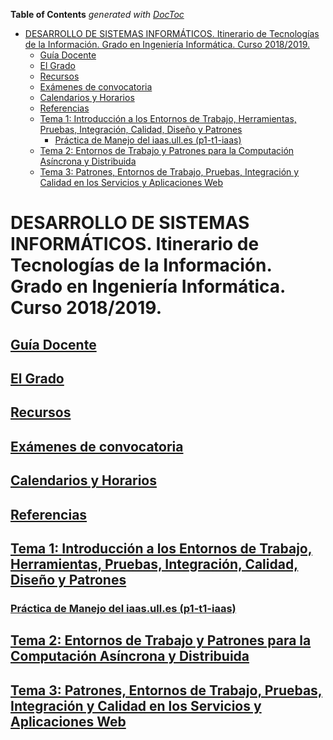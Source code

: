<!-- START doctoc generated TOC please keep comment here to allow auto update -->
<!-- DON'T EDIT THIS SECTION, INSTEAD RE-RUN doctoc TO UPDATE -->
**Table of Contents**  *generated with [DocToc](https://github.com/thlorenz/doctoc)*

- [DESARROLLO DE SISTEMAS INFORMÁTICOS. Itinerario de Tecnologías de la Información. Grado en Ingeniería Informática. Curso 2018/2019.](#desarrollo-de-sistemas-inform%C3%A1ticos-itinerario-de-tecnolog%C3%ADas-de-la-informaci%C3%B3n-grado-en-ingenier%C3%ADa-inform%C3%A1tica-curso-20182019)
  - [Guía Docente](#gu%C3%ADa-docente)
  - [El Grado](#el-grado)
  - [Recursos](#recursos)
  - [Exámenes de convocatoria](#ex%C3%A1menes-de-convocatoria)
  - [Calendarios y Horarios](#calendarios-y-horarios)
  - [Referencias](#referencias)
  - [Tema 1: Introducción a los Entornos de Trabajo, Herramientas, Pruebas, Integración, Calidad, Diseño y Patrones](#tema-1-introducci%C3%B3n-a-los-entornos-de-trabajo-herramientas-pruebas-integraci%C3%B3n-calidad-dise%C3%B1o-y-patrones)
    - [Práctica de Manejo del iaas.ull.es (p1-t1-iaas)](#pr%C3%A1ctica-de-manejo-del-iaasulles-p1-t1-iaas)
  - [Tema 2: Entornos de Trabajo y Patrones para la Computación Asíncrona y Distribuida](#tema-2-entornos-de-trabajo-y-patrones-para-la-computaci%C3%B3n-as%C3%ADncrona-y-distribuida)
  - [Tema 3: Patrones, Entornos de Trabajo, Pruebas, Integración y Calidad en los Servicios y Aplicaciones Web](#tema-3-patrones-entornos-de-trabajo-pruebas-integraci%C3%B3n-y-calidad-en-los-servicios-y-aplicaciones-web)

<!-- END doctoc generated TOC please keep comment here to allow auto update -->

# DESARROLLO DE SISTEMAS INFORMÁTICOS. Itinerario de Tecnologías de la Información. Grado en Ingeniería Informática. Curso 2018/2019.

## [Guía Docente](https://www.ull.es/apps/guias/guias/view_subject_guide/139263524/)

## [El Grado](degree.md)

## [Recursos](resources.md)

## [Exámenes de convocatoria](exams.md)

## [Calendarios y Horarios](timetables.md)

## [Referencias](references.md)

## [Tema 1: Introducción a los Entornos de Trabajo, Herramientas, Pruebas, Integración, Calidad, Diseño y Patrones](tema1-introduccion/README.md)

### [Práctica de Manejo del iaas.ull.es (p1-t1-iaas)](tema1-introduccion/practicas/p1-t1-iaas/README.md)

## [Tema 2: Entornos de Trabajo y Patrones para la Computación Asíncrona y Distribuida]()

## [Tema 3: Patrones, Entornos de Trabajo, Pruebas, Integración y Calidad en los Servicios y Aplicaciones Web]()

